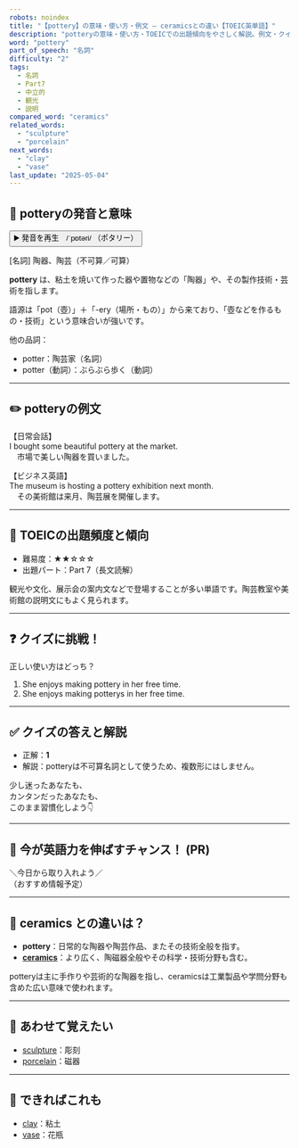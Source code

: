 ```yaml
---
robots: noindex
title: "【pottery】の意味・使い方・例文 ― ceramicsとの違い【TOEIC英単語】"
description: "potteryの意味・使い方・TOEICでの出題傾向をやさしく解説。例文・クイズ付きでceramicsとの違いもわかりやすく学べます。"
word: "pottery"
part_of_speech: "名詞"
difficulty: "2"
tags:
  - 名詞
  - Part7
  - 中立的
  - 観光
  - 説明
compared_word: "ceramics"
related_words:
  - "sculpture"
  - "porcelain"
next_words:
  - "clay"
  - "vase"
last_update: "2025-05-04"
---
```


## 🔰 potteryの発音と意味

<button class="play-audio" onclick="playTTS('pottery')">
  <span class="play-audio-main">
    ▶️ 発音を再生　/ˈpɒtəri/
  </span>
  <span class="play-audio-sub">
    （ポタリー）
  </span>
</button>

[名詞] 陶器、陶芸（不可算／可算）

**pottery** は、粘土を焼いて作った器や置物などの「陶器」や、その製作技術・芸術を指します。

語源は「pot（壺）」＋「-ery（場所・もの）」から来ており、「壺などを作るもの・技術」という意味合いが強いです。

他の品詞：  
- potter：陶芸家（名詞）
- potter（動詞）：ぶらぶら歩く（動詞）

---

## ✏️ potteryの例文

【日常会話】  
I bought some beautiful pottery at the market.  
　市場で美しい陶器を買いました。

【ビジネス英語】  
The museum is hosting a pottery exhibition next month.  
　その美術館は来月、陶芸展を開催します。

---

## 🎯 TOEICの出題頻度と傾向

- 難易度：★★☆☆☆
- 出題パート：Part 7（長文読解）

観光や文化、展示会の案内文などで登場することが多い単語です。陶芸教室や美術館の説明文にもよく見られます。

---

## ❓ クイズに挑戦！

正しい使い方はどっち？

1. She enjoys making pottery in her free time.  
2. She enjoys making potterys in her free time.

---

## ✅ クイズの答えと解説

- 正解：**1**
- 解説：potteryは不可算名詞として使うため、複数形にはしません。

少し迷ったあなたも、  
カンタンだったあなたも、  
このまま習慣化しよう👇️

---

## 🚀 今が英語力を伸ばすチャンス！ (PR)

<div class="info-center">
＼今日から取り入れよう／<br>  
（おすすめ情報予定）
</div>

---

## 🤔  ceramics との違いは？

- **pottery**：日常的な陶器や陶芸作品、またその技術全般を指す。
- **[ceramics](/word/ceramics)**：より広く、陶磁器全般やその科学・技術分野も含む。

potteryは主に手作りや芸術的な陶器を指し、ceramicsは工業製品や学問分野も含めた広い意味で使われます。

---

## 🧩 あわせて覚えたい

- [sculpture](/word/sculpture)：彫刻
- [porcelain](/word/porcelain)：磁器

---

## 📖 できればこれも

- [clay](/word/clay)：粘土
- [vase](/word/vase)：花瓶

<!-- cvid: aid29_bid21 -->

